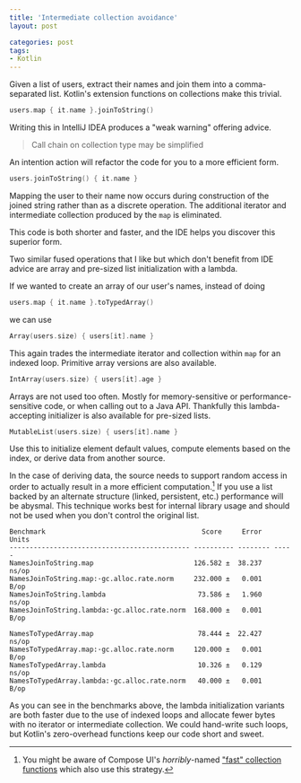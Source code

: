 ```yaml
---
title: 'Intermediate collection avoidance'
layout: post

categories: post
tags:
- Kotlin
---
```


Given a list of users, extract their names and join them into a comma-separated list.
Kotlin's extension functions on collections make this trivial.

```kotlin
users.map { it.name }.joinToString()
```

Writing this in IntelliJ IDEA produces a "weak warning" offering advice.

> Call chain on collection type may be simplified

An intention action will refactor the code for you to a more efficient form.

```kotlin
users.joinToString() { it.name }
```

Mapping the user to their name now occurs during construction of the joined string rather than as a discrete operation.
The additional iterator and intermediate collection produced by the `map` is eliminated.

This code is both shorter and faster, and the IDE helps you discover this superior form.

Two similar fused operations that I like but which don't benefit from IDE advice are array and pre-sized list initialization with a lambda.

If we wanted to create an array of our user's names, instead of doing
```kotlin
users.map { it.name }.toTypedArray()
```
we can use
```kotlin
Array(users.size) { users[it].name }
```
This again trades the intermediate iterator and collection within `map` for an indexed loop.
Primitive array versions are also available.
```kotlin
IntArray(users.size) { users[it].age }
```

Arrays are not used too often.
Mostly for memory-sensitive or performance-sensitive code, or when calling out to a Java API.
Thankfully this lambda-accepting initializer is also available for pre-sized lists.

```kotlin
MutableList(users.size) { users[it].name }
```

Use this to initialize element default values, compute elements based on the index, or derive data from another source.

In the case of deriving data, the source needs to support random access in order to actually result in a more efficient computation.[^1] If you use a list backed by an alternate structure (linked, persistent, etc.) performance will be abysmal. This technique works best for internal library usage and should not be used when you don't control the original list.

[^1]: You might be aware of Compose UI's _horribly_-named ["fast" collection functions](https://developer.android.com/reference/kotlin/androidx/compose/ui/util/package-summary#(kotlin.collections.List).fastMap(kotlin.Function1)) which also use this strategy.

```
Benchmark                                       Score     Error   Units
--------------------------------------------- ---------- -------- -----
NamesJoinToString.map                         126.582 ±  38.237   ns/op
NamesJoinToString.map:·gc.alloc.rate.norm     232.000 ±   0.001    B/op
NamesJoinToString.lambda                       73.586 ±   1.960   ns/op
NamesJoinToString.lambda:·gc.alloc.rate.norm  168.000 ±   0.001    B/op

NamesToTypedArray.map                          78.444 ±  22.427   ns/op
NamesToTypedArray.map:·gc.alloc.rate.norm     120.000 ±   0.001    B/op
NamesToTypedArray.lambda                       10.326 ±   0.129   ns/op
NamesToTypedArray.lambda:·gc.alloc.rate.norm   40.000 ±   0.001    B/op
```

As you can see in the benchmarks above, the lambda initialization variants are both faster due to the use of indexed loops and allocate fewer bytes with no iterator or intermediate collection. We could hand-write such loops, but Kotlin's zero-overhead functions keep our code short and sweet.
